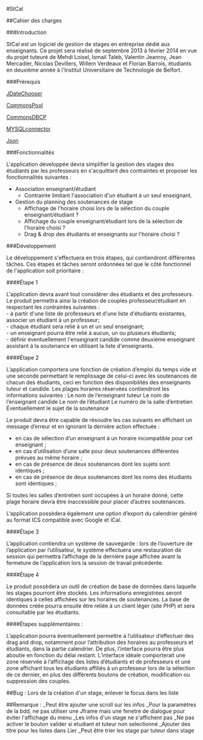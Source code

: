 #StCal

##Cahier des charges

###Introduction

StCal est un logiciel de gestion de stages en entreprise dédié aux enseignants. Ce projet sera réalisé de septembre 2013 à février 2014 en vue du projet tuteuré de Mehdi Loisel, Ismail Taleb, Valentin Jeanroy, Jean Mercadier, Nicolas Devillers, Willem Verdeaux et Florian Barrois, étudiants en deuxième année à l'Institut Universitaire de Technologie de Belfort. 

###Prérequis

[JDateChooser](http://sourceforge.net/projects/jdatechooser/)

[CommonsPool](http://commons.apache.org/proper/commons-pool/download_pool.cgi)

[CommonsDBCP](http://commons.apache.org/proper/commons-dbcp/downloads.html)

[MYSQLconnector](http://dev.mysql.com/downloads/connector/j/)

[Json](www.java2s.com/Code/Jar/j/java-json.htm)

###Fonctionnalités

L'application développée devra simplifier la gestion des stages des étudiants par les professeurs en s'acquittant des contraintes et proposer les fonctionnalités suivantes :

- Association enseignant/étudiant
    - Contrainte limitant l'association d'un étudiant à un seul enseignant.
- Gestion du planning des soutenances de stage
    - Affichage de l'horaire choisi lors de la sélection du couple enseignant/étudiant ?
    - Affichage du couple enseignant/étudiant lors de la sélection de l'horaire choisi ?    
    - Drag & drop des étudiants et enseignants sur l'horaire choisi ?






###Développement

Le développement s'effectuera en trois étapes, qui contiendront différentes tâches. Ces étapes et tâches seront ordonnées tel que le côté fonctionnel de l'application soit prioritaire :

####Étape 1

L'application devra avant tout considérer des étudiants et des professeurs. Le produit permettra ainsi la création de couples professeur/étudiant en respectant les contraintes suivantes :  
        - à partir d'une liste de professeurs et d'une liste d'étudiants existantes, associer un étudiant à un professeur;  
        - chaque étudiant sera relié à un et un seul enseignant;  
        - un enseignant pourra être relié à aucun, un ou plusieurs étudiants;  
        - définir éventuellement l'enseignant candide comme deuxième enseignant assistant à la soutenance en utilisant la liste d'enseignants.
                
####Étape 2

L’application comportera une fonction de création d’emploi du temps vide et une seconde permettant le remplissage de celui-ci avec les soutenances de chacun des étudiants, ceci en fonction des disponibilités des enseignants tuteur et candide.
Les plages horaires réservées contiendront les informations suivantes :
Le nom de l’enseignant tuteur
Le nom de l’enseignant candide
Le nom de l’étudiant
Le numéro de la salle d’entretien
Éventuellement le sujet de la soutenance



Le produit devra être capable de résoudre les cas suivants en affichant un message d’erreur et en ignorant la dernière action effectuée :
- en cas de sélection d’un enseignant à un horaire incompatible pour cet enseignant ;
- en cas d’utilisation d’une salle pour deux soutenances différentes prévues au même horaire ;
- en cas de présence de deux soutenances dont les sujets sont identiques ;
- en cas de présence de deux soutenances dont les noms des étudiants sont identiques ;

Si toutes les salles d’entretien sont occupées à un horaire donné, cette plage horaire devra être inaccessible pour placer d’autres soutenances. 

L’application possèdera également une option d’export du calendrier généré au format ICS compatible avec Google et iCal.

####Étape 3

L’application contiendra un système de sauvegarde : lors de l’ouverture de l’application par l’utilisateur, le système effectuera une restauration de session qui permettra l’affichage de la dernière page affichée avant la fermeture de l’application lors la session de travail précédente.

####Étape 4

Le produit possèdera un outil de création de base de données dans laquelle les stages pourront être stockés. Les informations enregistrées seront identiques à celles affichées sur les horaires de soutenances.
La base de données créée pourra ensuite être reliée à un client léger (site PHP) et sera consultable par les étudiants.

####Étapes supplémentaires :

L’application pourra éventuellement permettre à l’utilisateur d’effectuer des drag and drop, notamment pour l’attribution des horaires au professeurs et étudiants, dans la partie calendrier.
De plus, l’interface pourra être plus aboutie en fonction du délai restant.
L’interface idéale comporterait une zone réservée à l’affichage des listes d’étudiants et de professeurs et une zone affichant tous les étudiants affiliés à un professeur lors de la sélection de ce dernier, en plus des différents boutons de création, modification ou suppression des couples.


##Bug :
Lors de la création d'un stage, enlever le focus dans les liste

##Remarque :
_Peut être ajouter une scroll sur les infos 
_Pour la paramètres de la bdd, ne pas utiliser une Jframe mais une fenetre de dialogue pour éviter l'affichage du menu
_Les infos d'un stage ne s'affichent pas
_Ne pas activer le bouton valider si etudiant et tuteur non selectionné
_Ajouter des titre pour les listes dans Lier
_Peut être trier les stage par tuteur dans stage
